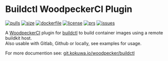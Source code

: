 # Buildctl WoodpeckerCI Plugin

[![pulls](https://img.shields.io/docker/pulls/kokuwaio/buildctl)](https://hub.docker.com/r/kokuwaio/buildctl)
[![size](https://img.shields.io/docker/image-size/kokuwaio/buildctl)](https://hub.docker.com/r/kokuwaio/buildctl)
[![dockerfile](https://img.shields.io/badge/source-Dockerfile%20-blue)](https://git.kokuwa.io/woodpecker/buildctl/src/branch/main/Dockerfile)
[![license](https://img.shields.io/badge/License-EUPL%201.2-blue)](https://git.kokuwa.io/woodpecker/buildctl/src/branch/main/LICENSE)
[![prs](https://img.shields.io/gitea/pull-requests/open/woodpecker/buildctl?gitea_url=https%3A%2F%2Fgit.kokuwa.io)](https://git.kokuwa.io/woodpecker/buildctl/pulls)
[![issues](https://img.shields.io/gitea/issues/open/woodpecker/buildctl?gitea_url=https%3A%2F%2Fgit.kokuwa.io)](https://git.kokuwa.io/woodpecker/buildctl/issues)

A [WoodpeckerCI](https://woodpecker-ci.org) plugin for [buildctl](https://github.com/moby/buildkit) to build container images using a remote buildkit host.  
Also usable with Gitlab, Github or locally, see examples for usage.

For more documention see: [git.kokuwa.io/woodpecker/buildctl](https://git.kokuwa.io/woodpecker/buildctl)
